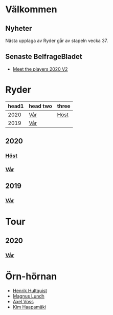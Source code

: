 # Välkommen

## Nyheter

Nästa upplaga av Ryder går av stapeln vecka 37.

## Senaste BelfrageBladet

- [Meet the players 2020 V2](https://vossaxel.github.io/inkomp/res/mtp2020H.pdf)

# Ryder

| head1        | head two          | three |
|:-----|:-------|:------|
| 2020 | [Vår](./ryder2020V.html) | [Höst](./ryder2020H.html) |
| 2019 | [Vår](./ryder2019V.html) |  |

## 2020

### [Höst](./ryder2020H.html)

### [Vår](./ryder2020V.html)

## 2019

### [Vår](./ryder2019V.html)

# Tour

## 2020

### [Vår](./tour2020V.html)

# Örn-hörnan

- [Henrik Hultquist](./player.html)
- [Magnus Lundh](./player.html)
- [Axel Voss](./player.html)
- [Kim Haapamäki](./player.html)

